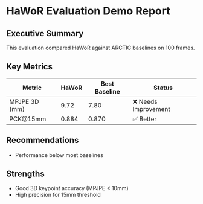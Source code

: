 # HaWoR Evaluation Demo Report

## Executive Summary

This evaluation compared HaWoR against ARCTIC baselines on 100 frames.

## Key Metrics

| Metric | HaWoR | Best Baseline | Status |
|--------|-------|---------------|--------|
| MPJPE 3D (mm) | 9.72 | 7.80 | ❌ Needs Improvement |
| PCK@15mm | 0.884 | 0.870 | ✅ Better |

## Recommendations

- Performance below most baselines

## Strengths

- Good 3D keypoint accuracy (MPJPE < 10mm)
- High precision for 15mm threshold

